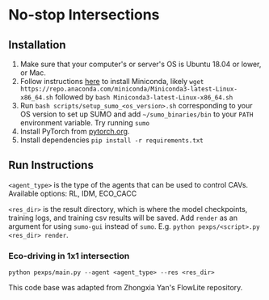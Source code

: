 # No-stop Intersections

## Installation
1. Make sure that your computer's or server's OS is Ubuntu 18.04 or lower, or Mac.
2. Follow instructions [here](https://docs.conda.io/projects/conda/en/latest/user-guide/install/) to install Miniconda, likely `wget https://repo.anaconda.com/miniconda/Miniconda3-latest-Linux-x86_64.sh` followed by `bash Miniconda3-latest-Linux-x86_64.sh`
3. Run `bash scripts/setup_sumo_<os_version>.sh` corresponding to your OS version to set up SUMO and add `~/sumo_binaries/bin` to your `PATH` environment variable. Try running `sumo`
4. Install PyTorch from [pytorch.org](pytorch.org).
5. Install dependencies `pip install -r requirements.txt`

## Run Instructions
`<agent_type>` is the type of the agents that can be used to control CAVs. Available options: RL, IDM, ECO_CACC

`<res_dir>` is the result directory, which is where the model checkpoints, training logs, and training csv results will be saved. Add `render` as an argument for using `sumo-gui` instead of `sumo`. E.g. `python pexps/<script>.py <res_dir> render`.

### Eco-driving in 1x1 intersection
`python pexps/main.py --agent <agent_type> --res <res_dir>`

This code base was adapted from Zhongxia Yan's FlowLite repository.  
